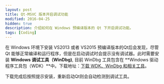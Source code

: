 ```yaml
---
layout: post
title: Qt-MSVC 版本开启调试功能
modified: 2016-04-25
hidden: true
description: 介绍如何在 Windows 预编译版本的 Qt 下开启调试功能。
tags: [Coding]
---
```


在 Windows 环境下安装 VS2013 或者 VS2015 预编译版本的Qt后会发现，尽管 Qt 能够正常编译和运行程序，但是在启动调试时会提示没有调试器。此时需要安装 **Windows 调试工具（WinDbg)**, 目前 WinDbg 工具包含在 **Windows 驱动程序工具包（WDK）**中。下载地址：[下载 WDK、WinDbg 和相关工具](https://msdn.microsoft.com/zh-CN/windows/hardware/hh852365.aspx)。

下载完成后按照提示安装，重新启动Qt则会自动检测到调试工具。

